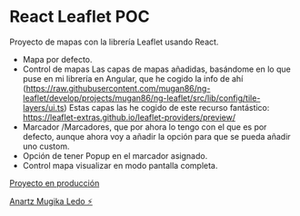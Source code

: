 # React Leaflet POC

Proyecto de mapas con la librería Leaflet usando React.

- Mapa por defecto.
- Control de mapas
  Las capas de mapas añadidas, basándome en lo que puse en mi librería en Angular, que he cogido la info de ahí (https://raw.githubusercontent.com/mugan86/ng-leaflet/develop/projects/mugan86/ng-leaflet/src/lib/config/tile-layers/ui.ts) Estas capas las he cogido de este recurso fantástico: https://leaflet-extras.github.io/leaflet-providers/preview/
- Marcador /Marcadores, que por ahora lo tengo con el que es por defecto, aunque ahora voy a añadir la opción para que se pueda añadir uno custom.
- Opción de tener Popup en el marcador asignado.
- Control mapa visualizar en modo pantalla completa.

[Proyecto en producción](https://react-ts-leaflet.stackblitz.io/)

[Anartz Mugika Ledo ⚡️](https://anartz-mugika.com/)
